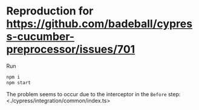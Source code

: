 # Reproduction for <https://github.com/badeball/cypress-cucumber-preprocessor/issues/701>

Run

```sh
npm i
npm start
```

The problem seems to occur due to the interceptor in the `Before` step: <./cypress/integration/common/index.ts>
